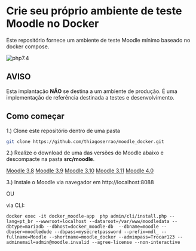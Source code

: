 # Crie seu próprio ambiente de teste Moodle no Docker

Este repositório fornece um ambiente de teste Moodle mínimo baseado no docker compose.

![php7.4](https://img.shields.io/badge/php-7.4-orange)

## AVISO

Esta implantação **NÃO** se destina a um ambiente de produção.
É uma implementação de referência destinada a testes e desenvolvimento.


## Como começar
1.) Clone este repositório dentro de uma pasta

```sh
git clone https://github.com/thiagoserrao/moodle_docker.git
```

2.) Realize o download de uma das versões do Moodle abaixo e descompacte na pasta  **src/moodle**. 

[Moodle 3.8](https://download.moodle.org/download.php/stable38/moodle-3.8.9.zip)
[Moodle 3.9](https://download.moodle.org/download.php/stable39/moodle-latest-39.zip)
[Moodle 3.10](https://download.moodle.org/download.php/stable310/moodle-3.10.11.zip)
[Moodle 3.11](https://download.moodle.org/download.php/stable311/moodle-latest-311.zip)
[Moodle 4.0](https://download.moodle.org/download.php/stable400/moodle-latest-400.zip)

3.) Instale o Moodle via navegador em http://localhost:8088

OU

via CLI:

``
docker exec -it docker_moodle-app  php admin/cli/install.php --lang=pt_br --wwwroot=localhost --dataroot=/var/www/moodledata --dbtype=mariadb --dbhost=docker_moodle-db  --dbname=moodle --dbuser=moodledude --dbpass=mysecretpassword --prefix=mdl_ --fullname=Moodle --shortname=moodle_docker --adminpass=Trocar123 --adminemail=admin@moodle.invalid --agree-license --non-interactive
``
